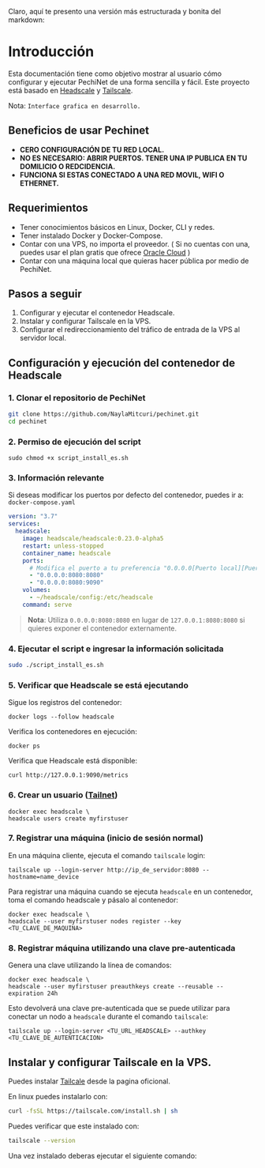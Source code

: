 Claro, aquí te presento una versión más estructurada y bonita del markdown:

# Introducción

Esta documentación tiene como objetivo mostrar al usuario cómo configurar y ejecutar PechiNet de una forma sencilla y fácil. Este proyecto está basado en [Headscale](https://github.com/juanfont/headscale/blob/main/docs/running-headscale-container.md) y [Tailscale](https://tailscale.com/). 

Nota: `Interface grafica en desarrollo.`

## Beneficios de usar Pechinet

- **CERO CONFIGURACIÓN DE TU RED LOCAL.**
- **NO ES NECESARIO: ABRIR PUERTOS. TENER UNA IP PUBLICA EN TU DOMILICIO O REDCIDENCIA.**
- **FUNCIONA SI ESTAS CONECTADO A UNA RED MOVIL, WIFI O ETHERNET.**

## Requerimientos

- Tener conocimientos básicos en Linux, Docker, CLI y redes.
- Tener instalado Docker y Docker-Compose.
- Contar con una VPS, no importa el proveedor. ( Si no cuentas con una, puedes usar el plan gratis que ofrece [Oracle Cloud](https://www.oracle.com/cloud/free/) )
- Contar con una máquina local que quieras hacer pública por medio de PechiNet.

## Pasos a seguir

1. Configurar y ejecutar el contenedor Headscale.
2. Instalar y configurar Tailscale en la VPS.
3. Configurar el redireccionamiento del tráfico de entrada de la VPS al servidor local.

## Configuración y ejecución del contenedor de Headscale

### 1. Clonar el repositorio de PechiNet

```bash
git clone https://github.com/NaylaMitcuri/pechinet.git
cd pechinet
```

### 2. Permiso de ejecución del script

```shell
sudo chmod +x script_install_es.sh
```

### 3. Información relevante

Si deseas modificar los puertos por defecto del contenedor, puedes ir a: `docker-compose.yaml`

```yaml
version: "3.7"
services:
  headscale:
    image: headscale/headscale:0.23.0-alpha5
    restart: unless-stopped
    container_name: headscale
    ports:
      # Modifica el puerto a tu preferencia "0.0.0.0[Puerto local][Puerto del contenedor]"
      - "0.0.0.0:8080:8080"
      - "0.0.0.0:8080:9090"
    volumes:
      - ~/headscale/config:/etc/headscale
    command: serve
```

> **Nota**: Utiliza `0.0.0.0:8080:8080` en lugar de `127.0.0.1:8080:8080` si quieres exponer el contenedor externamente.

### 4. Ejecutar el script e ingresar la información solicitada

```bash
sudo ./script_install_es.sh
```

### 5. Verificar que Headscale se está ejecutando

Sigue los registros del contenedor:

```shell
docker logs --follow headscale
```

Verifica los contenedores en ejecución:

```shell
docker ps
```

Verifica que Headscale está disponible:

```shell
curl http://127.0.0.1:9090/metrics
```

### 6. Crear un usuario ([Tailnet](https://tailscale.com/kb/1136/tailnet/))

```shell
docker exec headscale \
headscale users create myfirstuser
```

### 7. Registrar una máquina (inicio de sesión normal)

En una máquina cliente, ejecuta el comando `tailscale` login:

```shell
tailscale up --login-server http://ip_de_servidor:8080 --hostname=name_device
```

Para registrar una máquina cuando se ejecuta `headscale` en un contenedor, toma el comando headscale y pásalo al contenedor:

```shell
docker exec headscale \
headscale --user myfirstuser nodes register --key <TU_CLAVE_DE_MAQUINA>
```

### 8. Registrar máquina utilizando una clave pre-autenticada

Genera una clave utilizando la línea de comandos:

```shell
docker exec headscale \
headscale --user myfirstuser preauthkeys create --reusable --expiration 24h
```

Esto devolverá una clave pre-autenticada que se puede utilizar para conectar un nodo a `headscale` durante el comando `tailscale`:

```shell
tailscale up --login-server <TU_URL_HEADSCALE> --authkey <TU_CLAVE_DE_AUTENTICACION>
```

## Instalar y configurar Tailscale en la VPS.

Puedes instalar [Tailcale](https://tailscale.com/) desde la pagina oficional.

En linux puedes instalarlo con:

```bash
curl -fsSL https://tailscale.com/install.sh | sh
```
Puedes verificar que este instalado con:

```bash
tailscale --version
```
Una vez instalado deberas ejecutar el siguiente comando:

